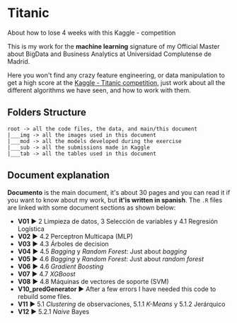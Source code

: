 # Titanic
About how to lose 4 weeks with this Kaggle - competition

This is my work for the **machine learning** signature of my Official Master about BigData and Business Analytics at Universidad Complutense de Madrid. 

Here you won't find any crazy feature engineering, or data manipulation to get a high score at the [Kaggle - Titanic competition](https://www.kaggle.com/c/titanic), just work about all the different algorithms we have seen, and how to work with them.

## Folders Structure
```
root -> all the code files, the data, and main/this document
|___img -> all the images used in this document
|___mod -> all the models developed during the exercise
|___sub -> all the submissions made in Kaggle
|___tab -> all the tables used in this document
```

## Document explanation
**Documento** is the main document, it's about 30 pages and you can read it if you want to know about my work, but **it'is written in spanish**.
The `.R` files are linked with some document sections as shown below:
* **V01** :arrow_forward: 2 Limpieza de datos, 3 Selección de variables y 4.1 Regresión Logística
* **V02** :arrow_forward: 4.2 Perceptron Multicapa (MLP)
* **V03** :arrow_forward: 4.3 Árboles de decision
* **V04** :arrow_forward: 4.5 _Bagging_ y _Random Forest_: Just about _bagging_
* **V05** :arrow_forward: 4.6 _Bagging_ y _Random Forest_: Just about _random forest_
* **V06** :arrow_forward: 4.6 _Gradient Boosting_
* **V07** :arrow_forward: 4.7 _XGBoost_
* **V08** :arrow_forward: 4.8 Máquinas de vectores de soporte (SVM)
* **V10_predGenerator** :arrow_forward: After a few errors I have needed this code to rebuild some files. 
* **V11** :arrow_forward: 5.1 _Clustering_ de observaciones, 5.1.1 _K-Means_ y 5.1.2 Jerárquico
* **V12** :arrow_forward: 5.2.1 _Naive_ Bayes
